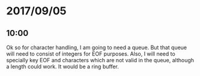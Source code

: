 # 2017/09/05

## 10:00

Ok so for character handling, I am going to need a queue. But that queue will
need to consist of integers for EOF purposes. Also, I will need to specially
key EOF and characters which are not valid in the queue, although a length
could work. It would be a ring buffer.

